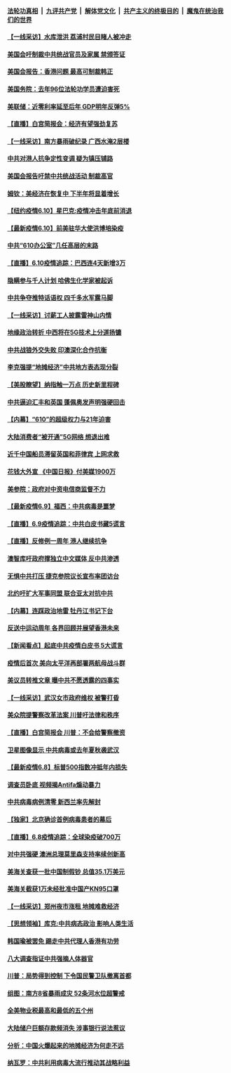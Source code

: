 

####  [法轮功真相](../../../../basic/blob/master/README.md?t=06111331) &nbsp;|&nbsp; [九评共产党](../../../../9ping.md/blob/master/README.md?t=06111331) &nbsp;|&nbsp; [解体党文化](../../../../jtdwh.md/blob/master/README.md?t=06111331)  &nbsp;|&nbsp; [共产主义的终极目的](../../../../gczydzjmd.md/blob/master/README.md?t=06111331) &nbsp;|&nbsp; [魔鬼在统治我们的世界](../../../../mgztzwmdsj.md/blob/master/README.md?t=06111331) 

#### [【一线采访】水库泄洪 荔浦村民目睹人被冲走](../pages/nf4514/n12176360.md?t=06111331) 

#### [美国会吁制裁中共统战官员及家属 禁颁签证](../pages/nf4514/n12176503.md?t=06111331) 

#### [美国会报告：香港问题 最高可制裁韩正](../pages/nf4514/n12176223.md?t=06111331) 

#### [美国务院：去年96位法轮功学员遭迫害死](../pages/nf4514/n12176441.md?t=06111331) 

#### [美联储：近零利率延至后年 GDP明年反弹5%](../pages/nf4514/n12176236.md?t=06111331) 

#### [【直播】白宫简报会：经济有望强劲复苏](../pages/nf4514/n12175422.md?t=06111331) 

#### [【一线采访】南方暴雨破纪录 广西水淹2层楼](../pages/nf4514/n12176135.md?t=06111331) 

#### [中共对港人抗争定性变调 疑为镇压铺路](../pages/nf4514/n12175850.md?t=06111331) 

#### [美国会报告吁禁中共统战活动 制裁高官](../pages/nf4514/n12175863.md?t=06111331) 

#### [姆钦：美经济在恢复中 下半年将显着增长](../pages/nf4514/n12175841.md?t=06111331) 

#### [【纽约疫情6.10】星巴克:疫情冲击年底前消退](../pages/nf4514/n12175204.md?t=06111331) 

#### [【最新疫情6.10】前美驻华大使洪博培染疫](../pages/nf4514/n12174064.md?t=06111331) 

#### [中共“610办公室”几任高层的末路](../pages/nf4514/n12151317.md?t=06111331) 

#### [【直播】6.10疫情追踪：巴西连4天新增3万](../pages/nf4514/n12175285.md?t=06111331) 

#### [隐瞒参与千人计划 哈佛生化学家被起诉](../pages/nf4514/n12174823.md?t=06111331) 

#### [中共争夺推特话语权 四千多水军露马脚](../pages/nf4514/n12174552.md?t=06111331) 

#### [【一线采访】讨薪工人披露雷神山内情](../pages/nf4514/n12173721.md?t=06111331) 

#### [地缘政治转折 中西将在5G技术上分道扬镳](../pages/nf4514/n12173903.md?t=06111331) 

#### [中共战狼外交失败 印澳深化合作抗衡](../pages/nf4514/n12174269.md?t=06111331) 

#### [李克强提“地摊经济”中共地方表态现分裂](../pages/nf4514/n12174112.md?t=06111331) 

#### [【美股瞭望】纳指触一万点 历史新里程碑](../pages/nf4514/n12174068.md?t=06111331) 

#### [中共逼迫汇丰和英国 蓬佩奥发声明强硬回击](../pages/nf4514/n12173986.md?t=06111331) 

#### [【内幕】“610”的超级权力与21年迫害](../pages/nf4514/n12159441.md?t=06111331) 

#### [大陆消费者“被开通”5G网络 想退出难](../pages/nf4514/n12173761.md?t=06111331) 

#### [近千中国船员滞留英国和菲律宾 上网求救](../pages/nf4514/n12173673.md?t=06111331) 

#### [花钱大外宣 《中国日报》付美媒1900万](../pages/nf4514/n12173477.md?t=06111331) 

#### [美参院：政府对中资电信商监督不力](../pages/nf4514/n12173229.md?t=06111331) 

#### [【最新疫情6.9】福西：中共病毒是噩梦](../pages/nf4514/n12171549.md?t=06111331) 

#### [【直播】6.9疫情追踪：中共白皮书藏5谎言](../pages/nf4514/n12172881.md?t=06111331) 

#### [【直播】反修例一周年 港人继续抗争](../pages/nf4514/n12171791.md?t=06111331) 

#### [澳智库吁政府撑独立中文媒体 反中共渗透](../pages/nf4514/n12172238.md?t=06111331) 

#### [无惧中共打压 捷克参院议长宣布率团访台](../pages/nf4514/n12172638.md?t=06111331) 

#### [北约吁扩大军事同盟 联合亚太对抗中共](../pages/nf4514/n12172628.md?t=06111331) 

#### [【内幕】连踩政治地雷 牡丹江书记下台](../pages/nf4514/n12166617.md?t=06111331) 

#### [反送中运动周年 各界回顾并展望香港未来](../pages/nf4514/n12171585.md?t=06111331) 

#### [【新闻看点】起底中共疫情白皮书 5大谎言](../pages/nf4514/n12170872.md?t=06111331) 

#### [疫情后首次 美向太平洋再部署两航母战斗群](../pages/nf4514/n12171358.md?t=06111331) 

#### [美议员转推文章 曝中共不愿透露的四事实](../pages/nf4514/n12171207.md?t=06111331) 

#### [【一线采访】武汉女市政府维权 被警打昏](../pages/nf4514/n12171152.md?t=06111331) 

#### [美众院提警察改革法案 川普吁法律和秩序](../pages/nf4514/n12171121.md?t=06111331) 

#### [【直播】白宫简报会 川普：不会给警察撤资](../pages/nf4514/n12170897.md?t=06111331) 

#### [卫星图像显示 中共病毒或去年夏秋袭武汉](../pages/nf4514/n12170842.md?t=06111331) 

#### [【最新疫情6.8】标普500指数冲抵年内损失](../pages/nf4514/n12162793.md?t=06111331) 

#### [调查员卧底 视频揭Antifa煽动暴力](../pages/nf4514/n12169572.md?t=06111331) 

#### [中共病毒病例清零 新西兰率先解封](../pages/nf4514/n12170602.md?t=06111331) 

#### [【独家】北京确诊首例病毒患者的幕后](../pages/nf4514/n12166553.md?t=06111331) 

#### [【直播】6.8疫情追踪：全球染疫破700万](../pages/nf4514/n12170369.md?t=06111331) 

#### [对中共强硬 澳洲总理莫里森支持率续创新高](../pages/nf4514/n12169321.md?t=06111331) 

#### [美海关查获一批中国制假钞 总值35.1万美元](../pages/nf4514/n12169691.md?t=06111331) 

#### [美海关截获1万未经批准中国产KN95口罩](../pages/nf4514/n12169314.md?t=06111331) 

#### [【一线采访】郑州夜市涨租 地摊难救经济](../pages/nf4514/n12169193.md?t=06111331) 

#### [【思想领袖】库克:中共病态政治 影响人类生活](../pages/nf4514/n12082866.md?t=06111331) 

#### [韩国瑜被罢免 踢走中共代理人香港有功劳](../pages/nf4514/n12169047.md?t=06111331) 

#### [八大调查指证中共强摘人体器官](../pages/nf4514/n12168705.md?t=06111331) 

#### [川普：局势得到控制 下令国民警卫队撤离首都](../pages/nf4514/n12168797.md?t=06111331) 

#### [组图：南方8省暴雨成灾 52条河水位超警戒](../pages/nf4514/n12168761.md?t=06111331) 

#### [全美物业税最高和最低的五个州](../pages/nf4514/n12161802.md?t=06111331) 

#### [大陆储户巨额存款频消失 涉事银行说法惹议](../pages/nf4514/n12168723.md?t=06111331) 

#### [分析：中国火爆起来的地摊经济为何走不远](../pages/nf4514/n12168655.md?t=06111331) 

#### [纳瓦罗：中共利用病毒大流行推动其战略利益](../pages/nf4514/n12168653.md?t=06111331) 

